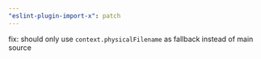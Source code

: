 ```yaml
---
"eslint-plugin-import-x": patch
---
```


fix: should only use `context.physicalFilename` as fallback instead of main source
